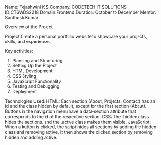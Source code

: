Name: Tejashwini K S
Company: CODETECH IT SOLUTIONS
ID:CT6WDS2218
Domain:Frontend
Duration: October to December
Mentor: Santhosh Kumar

Overview of the Project

Project:Create a personal portfolio website to showcase your projects, skills, and experience.

Key activities:
1. Planning and Structuring
2. Setting Up the Project
3. HTML Development
4. CSS Styling
5. JavaScript Functionality
6. Testing and Debugging
7. Deployment

Technologies Used:
HTML:
Each section (About, Projects, Contact) has an id and the class hidden by default, except for the first section (About).
Buttons in the navigation menu have a data-section attribute that corresponds to the id of the respective section.
CSS:
The .hidden class hides the sections, and the .active class makes them visible.
JavaScript:
When a button is clicked, the script hides all sections by adding the hidden class and removing active.
It then shows the clicked section by removing hidden and adding active.
